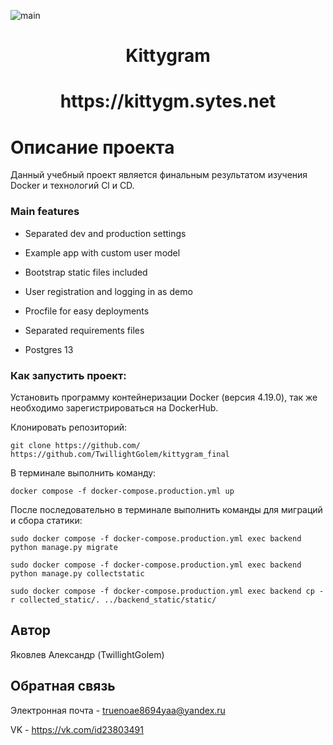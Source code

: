 ![main](https://github.com/TwillightGolem/kittygram_final/actions/workflows/main.yml/badge.svg)

<h1 align="center">Kittygram</h1>

<h1 align="center">https://kittygm.sytes.net</h1>

# Описание проекта

Данный учебный проект является финальным результатом изучения Docker и технологий Cl и CD.

### Main features

* Separated dev and production settings

* Example app with custom user model

* Bootstrap static files included

* User registration and logging in as demo

* Procfile for easy deployments

* Separated requirements files

* Postgres 13



### Как запустить проект:

Установить программу контейнеризации Docker (версия 4.19.0), так же необходимо зарегистрироваться на DockerHub.

Клонировать репозиторий:
```
git clone https://github.com/
https://github.com/TwillightGolem/kittygram_final
```
В терминале выполнить команду:

```
docker compose -f docker-compose.production.yml up
```

После последовательно в терминале выполнить команды для миграций и сбора статики:

```
sudo docker compose -f docker-compose.production.yml exec backend python manage.py migrate

sudo docker compose -f docker-compose.production.yml exec backend python manage.py collectstatic

sudo docker compose -f docker-compose.production.yml exec backend cp -r collected_static/. ../backend_static/static/
```
## Автор 

Яковлев Александр (TwillightGolem) 

## Обратная связь 

Электронная почта - truenoae8694yaa@yandex.ru 

VK - https://vk.com/id23803491 